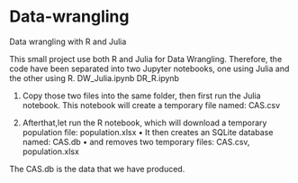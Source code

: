 # Data-wrangling
Data wrangling with R and Julia 

This small project use both R and Julia for Data Wrangling. Therefore, the code have been separated into two Jupyter notebooks, one using Julia and the other using R.
DW_Julia.ipynb
DR_R.ipynb

1. Copy those two files into the same folder, then first run the Julia notebook. This notebook will create a temporary file named:
CAS.csv

2. Afterthat,let run the R notebook, which will download a temporary population file: population.xlsx
• It then creates an SQLite database named: CAS.db
• and removes two temporary files: CAS.csv, population.xlsx

The CAS.db is the data that we have produced.
